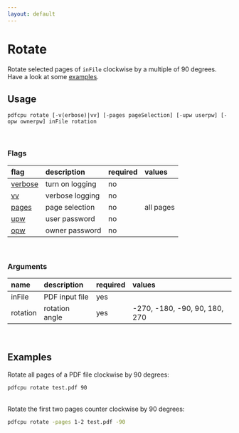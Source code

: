 ```yaml
---
layout: default
---
```


# Rotate

Rotate selected pages of `inFile` clockwise by a multiple of 90 degrees. Have a look at some [examples](#examples).

## Usage

```
pdfcpu rotate [-v(erbose)|vv] [-pages pageSelection] [-upw userpw] [-opw ownerpw] inFile rotation
```

<br>

### Flags

| flag                             | description     | required | values
|:---------------------------------|:----------------|:---------|:------
| [verbose](../getting_started/common_flags.md) | turn on logging | no
| [vv](../getting_started/common_flags.md)      | verbose logging | no
| [pages](../getting_started/page_selection) | page selection  | no | all pages
| [upw](../getting_started/common_flags.md)     | user password   | no
| [opw](../getting_started/common_flags.md)     | owner password  | no

<br>

### Arguments

| name         | description    | required | values
|:-------------|:---------------|:---------|:-
| inFile       | PDF input file | yes
| rotation     | rotation angle | yes      | -270, -180, -90, 90, 180, 270

<br>

## Examples

Rotate all pages of a PDF file clockwise by 90 degrees:

```sh
pdfcpu rotate test.pdf 90
```

<br>
Rotate the first two pages counter clockwise by 90 degrees:

```sh
pdfcpu rotate -pages 1-2 test.pdf -90
```